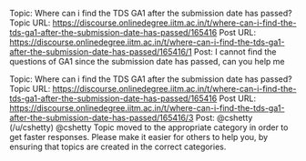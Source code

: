 Topic: Where can i find the TDS GA1 after the submission date has passed?
Topic URL: https://discourse.onlinedegree.iitm.ac.in/t/where-can-i-find-the-tds-ga1-after-the-submission-date-has-passed/165416
Post URL: https://discourse.onlinedegree.iitm.ac.in/t/where-can-i-find-the-tds-ga1-after-the-submission-date-has-passed/165416/1
Post:  I cannot find the questions of GA1 since the submission date has passed, can you help me 

Topic: Where can i find the TDS GA1 after the submission date has passed?
Topic URL: https://discourse.onlinedegree.iitm.ac.in/t/where-can-i-find-the-tds-ga1-after-the-submission-date-has-passed/165416
Post URL: https://discourse.onlinedegree.iitm.ac.in/t/where-can-i-find-the-tds-ga1-after-the-submission-date-has-passed/165416/3
Post:  @cshetty (/u/cshetty) @cshetty 
Topic moved to the appropriate category in order to get faster responses. 
 Please make it easier for others to help you, by ensuring that topics are created in the correct categories. 
